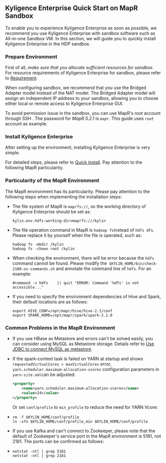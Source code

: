 ## Kyligence Enterprise Quick Start on MapR Sandbox

To enable you to experience Kyligence Enterprise as soon as possible, we recommend you use Kyligence Enterprise with sandbox software such as All-in-one Sandbox VM. In this section, we will guide you to quickly install Kyligence Enterprise in the HDP sandbox.

### Prepare Environment

First of all, *make sure that you allocate sufficient resources for sandbox*. For resource requirements of Kyligence Enterprise for sandbox, please refer to [Requirement](.\hadoop_env.en.md).

When configuring sandbox, we recommend that you use the Bridged Adapter model instead of the NAT model. The Bridged Adapter model will assign an independent IP address to your sandbox, allowing you to choose either local or remote access to Kyligence Enterprise GUI.

To avoid permission issue in the sandbox, you can use MapR's  *root* account through SSH . The password for *MapR 5.2.1* is *`mapr`*. This guide uses *`root`* account as example. 

### Install Kyligence Enterprise

After setting up the environment, installing Kyligence Enterprise is very simple.

For detailed steps, please refer to [Quick install](.\quick_install.en.md). Pay attention to the following MapR particularity.

### Particularity of the MapR Environment

The MapR environment has its particularity. Please pay attention to the following steps when implementing the installation steps:

- The file system of MapR is `maprfs://`, so the working directory of Kyligence Enterprise should be set as:

  ```properties
  kylin.env.hdfs-working-dir=maprfs:///kylin
  ```

- The file operation command in MapR is `hadoop fs`instead of `hdfs dfs`. Please replace it by yourself when the file is operated, such as:

  ```shell
  hadoop fs -mkdir /kylin
  hadoop fs -chown root /kylin
  ```

- When checking the environment, there will be error because the `hdfs` command cannot be found. Please modify the` $KYLIN_HOME/bin/check-2100-os-commands.sh` and annotate the command line of `hdfs`. For an example:

  ```shell
  #command -v hdfs    || quit "ERROR: Command 'hdfs' is not accessible..."
  ```

- If you need to specify the environment dependencies of Hive and Spark, their default locations are as follows:

  ```shell
  export HIVE_CONF=/opt/mapr/hive/hive-2.1/conf
  export SPARK_HOME=/opt/mapr/spark/spark-2.1.0
  ```

### Common Problems in the MapR Environment

- If you use HBase as Metastore and errors can't be solved easily, you can consider using MySQL as Metastore storage. Details refer to [Use JDBC to connect MySQL as metastore](..\config\metastore_jdbc_mysql.en.md).

- If the spark-context task is failed on YARN at startup and shows `requestedVirtualCores > maxVirtualCores` error,  `yarn.scheduler.maximum-allocation-vcores` configuration parameters in `yarn-site.xml`can be adjusted:

  ```xml
  <property>
      <name>yarn.scheduler.maximum-allocation-vcores</name>
      <value>24</value>
  </property>
  ```

   Or set `conf/profile` to `min_profile` to reduce the need for YARN Vcore:

- ```shell
  rm -f $KYLIN_HOME/conf/profile
  ln -sfn $KYLIN_HOME/conf/profile_min $KYLIN_HOME/conf/profile
  ```

- If you use Kafka and can't connect to Zookeeper, please note that the default of Zookeeper's service port in the MapR environment is 5181, not 2181. The ports can be confirmed as follows:

- ```shell
  netstat -ntl | grep 5181
  netstat -ntl | grep 2181
  ```

